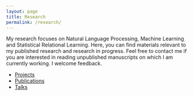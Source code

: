 ```yaml
---
layout: page
title: Research
permalink: /research/
---
```


My research focuses on Natural Language Processing, Machine Learning and Statistical Relational Learning. Here, you can find materials relevant to my published research and research in progress. Feel free to contact me if you are interested in reading unpublished manuscripts on which I am currently working. I welcome feedback.

-   [Projects](/research/projects/)
-   [Publications](/research/publications/)
-   [Talks](/research/talks/)
